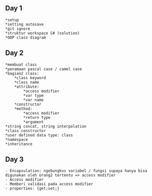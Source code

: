 ## Day 1
    *setup
    *setting autosave
    *git ignore
    *struktur workspace C# (solution)
    *OOP class diagram

## Day 2
    *membuat class
    *penamaan pascal case / camel case
    *bagian2 class:
        *class keyword
        *class name
        *attribute:
            *access modifier
            *var type
            *var name
        *constructor
        *method:
            *access modifier
            *return type
            *argument
    *string concat, string interpolation
    *class constructor
    *user defined data type: class
    *namespace
    *inheritance

## Day 3
    - Encapsulation: ngebungkus variabel / fungsi supaya hanya bisa digunakan oleh orang2 tertentu => access modifier
    - Access modifier
    - Memberi validasi pada access modifier
    - properties: {get;set;}
    